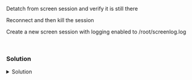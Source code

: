 Detatch from screen session and verify it is still there

Reconnect and then kill the session

Create a new screen session with logging enabled to /root/screenlog.log

<br>

### Solution
<details>
<summary>Solution</summary>
Detatch from screen session

```plain
Ctrl A + D D
```

Verify that screen session is still running

```plain
screen -ls
```{{exec}}

Reconnect to that session

```plain
screen -r
```{{exec}}

Kill each window sessions

```plain
Ctrl A + K
y    #To really kill the window
```

Create a screen session with logging enabled to /root/screenlog.log

```plain
screen -L -Logfile /root/screenlog.log
```{{exec}}

Execute a command to log it out

```plain
for i in $(seq); do uptime; sleep 1; done
```{{exec}}

Detach the screen

```plain
Ctrl A + D D
```

Check log file
```plain
cat /root/screenlog.log
```{{exec}}


</details>